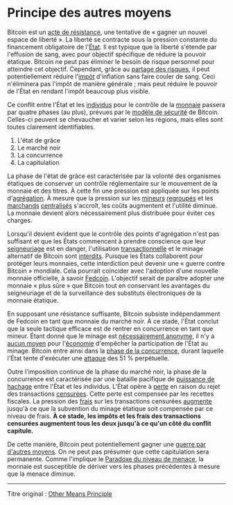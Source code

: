 Principe des autres moyens
==========================

Bitcoin est un [acte de résistance](ch004-axiom-of-resistance.md), une tentative de « gagner un nouvel espace de liberté ». La liberté se contracte sous la pression constante du financement obligatoire de l'[État](ch101-glossary.md#état). Il est typique que la liberté s'étende par l'effusion de sang, avec pour objectif spécifique de réduire la pouvoir étatique. Bitcoin ne peut pas éliminer le besoin de risque personnel pour atteindre cet objectif. Cependant, grâce au [partage des risques](ch016-risk-sharing-principle.md), il peut potentiellement réduire l'[impôt](https://fr.wikipedia.org/wiki/Seigneuriage) d'inflation sans faire couler de sang. Ceci n'éliminera pas l'impôt de manière générale ; mais peut réduire le pouvoir de l'État en rendant l'impôt beaucoup plus visible.

Ce conflit entre l'État et les [individus](ch101-glossary.md#personne) pour le contrôle de la [monnaie](ch005-money-taxonomy.md) passera par quatre phases (au plus), prévues par le [modèle de sécurité](ch035-qualitative-security-model.md) de Bitcoin. Celles-ci peuvent se chevaucher et varier selon les régions, mais elles sont toutes clairement identifiables.

1. L'état de grâce
2. Le marché noir
3. La concurrence
4. La capitulation

La phase de l'état de grâce est caractérisée par la volonté des organismes étatiques de conserver un contrôle réglementaire sur le mouvement de la monnaie et des titres. À cette fin une pression est appliquée sur les points d'[agrégation](ch101-glossary.md#agrégation). À mesure que la pression sur les [mineurs](ch101-glossary.md#mineur) [regroupés](ch101-glossary.md#regroupement) et les [marchands](ch101-glossary.md#marchand) [centralisés](ch101-glossary.md#centralisation) s'accroît, les coûts augmentent et l'utilité diminue. La monnaie devient alors nécessairement plus distribuée pour éviter ces charges.

Lorsqu'il devient évident que le contrôle des points d'agrégation n'est pas suffisant et que les États commencent à prendre conscience que leur [seigneuriage](https://fr.wikipedia.org/wiki/Seigneuriage) est en danger, l'utilisation [transactionnelle](ch101-glossary.md#transaction) et le minage alternatif de Bitcoin sont [interdits](ch088-hearn-error.md). Puisque les États collaborent pour protéger leurs monnaies, cette interdiction peut devenir une « guerre contre Bitcoin » mondiale. Cela pourrait coïncider avec l'adoption d'une nouvelle monnaie officielle, à savoir [Fedcoin](ch087-fedcoin-objectives.md). L'objectif serait de paraître adopter une monnaie « plus sûre » que Bitcoin tout en conservant les avantages du seigneuriage et de la surveillance des substituts électroniques de la monnaie étatique.

En supposant une résistance suffisante, Bitcoin subsiste indépendamment de Fedcoin en tant que monnaie du marché noir. À ce stade, l'État conclut que la seule tactique efficace est de rentrer en concurrence en tant que mineur. Étant donné que le minage est [nécessairement anonyme](ch023-public-data-principle.md), il n'y a [aucun moyen](ch073-proof-of-work-fallacy.md) pour l'[économie](ch101-glossary.md#économie) d'empêcher la participation de l'État au minage. Bitcoin entre ainsi dans la [phase de la concurrence](ch014-other-means-principle.md), durant laquelle l'État tente d'exécuter une [attaque](ch101-glossary.md#attaque) des 51 % perpétuelle.

Outre l'imposition continue de la phase du marché noir, la phase de la concurrence est caractérisée par une bataille pacifique de [puissance de hachage](ch101-glossary.md#puissance-de-hachage) entre l'État et les individus. L'État opère à [perte](ch101-glossary.md#perte) en raison du rejet des transactions [censurées](ch101-glossary.md#censure). Cette perte est compensée par les recettes fiscales. La pression des [frais](ch101-glossary.md#frais) sur les transactions censurées [augmente](ch028-censorship-resistance-property.md) jusqu'à ce que la subvention du minage étatique soit compensée par ce niveau de frais. **À ce stade, les impôts et les frais des transactions censurées augmentent tous les deux jusqu'à ce qu'un côté du conflit capitule.**

De cette manière, Bitcoin peut potentiellement gagner une [guerre par d'autres moyens](https://fr.wikiquote.org/wiki/Carl_von_Clausewitz). On ne peut pas présumer que cette capitulation sera permanente. Comme l'implique le [Paradoxe du niveau de menace](ch033-threat-level-paradox.md), la monnaie est susceptible de dériver vers les phases précédentes à mesure que la menace diminue.

---

Titre original :  [Other Means Principle](https://github.com/libbitcoin/libbitcoin-system/wiki/Other-Means-Principle)